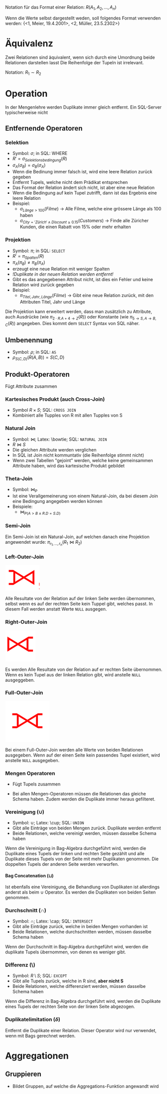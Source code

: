 Notation für das Format einer Relation:
$R(A_1, A_2, ..., A_n)$

Wenn die Werte selbst dargestellt weden, soll folgendes Format verwenden werden: {<1, Meier, 19.4.2001>, <2, Müller, 23.5.2302>}

# Äquivalenz

Zwei Relationen sind äquivalent, wenn sich durch eine Umordnung beide Relationen darstellen lasst
Die Reihenfolge der Tupeln ist irrelevant.

Notation: $R_1 \sim R_2$

# Operation

In der Mengenlehre werden Duplikate immer gleich entfernt. Ein SQL-Server typischerweise nicht

## Entfernende Operatoren

### Selektion

- Symbol: $\sigma$; in SQL: WHERE
- $R' = \sigma_{Selektionsbedingung}(R)$
- $\sigma_A(\sigma_B) = \sigma_B(\sigma_A)$
- Wenn die Bedinung immer falsch ist, wird eine leere Relation zurück gegeben
- Entfernt Tupels, welche nicht dem Prädikat entsprechen
- Das Format der Relation ändert sich nicht, ist aber eine neue Relation
- Wenn die Bedingung auf kein Tupel zutrifft, dann ist das Ergebnis eine leere Relation
- Beispiel:
  - $\sigma_{Länge>100}(Filme)$ -> Alle Filme, welche eine grössere Länge als 100 haben
  - $\sigma_{City = 'Zürich' \wedge Discount \geq 0.15}(Customers)$ -> Finde alle Züricher Kunden, die einen Rabatt von 15% oder mehr erhalten

### Projektion

- Symbol: $\pi$; in SQL: `SELECT`
- $R'=\pi_{Spalten}(R)$
- $\pi_A(\pi_B) \neq \pi_B(\pi_A)$
- erzeugt eine neue Relation mit weniger Spalten
- *!Duplikate in der neuen Relation werden entfernt!*
- Gibt es das angegebenen Attribut nicht, ist dies ein Fehler und keine Relation wird zurück gegeben
- Beispiel:
  - $\pi_{Titel, Jahr, Länge}(Filme)$ -> Gibt eine neue Relation zurück, mit den Attributen Titel, Jahr und Länge

Die Projektion kann erweitert werden, dass man zusätzlich zu Attribute, auch Ausdrücke (wie $\pi_{2\cdot R.A+4\to Z}(R)$) oder Konstante (wie $\pi_{5 \to S, A \to B, C}(R)$) angegeben. Dies kommt dem `SELECT` Syntax von SQL näher.

## Umbenennung

- Symbol: $\rho$; in SQL: `AS`
- $\rho_{S(C,D)}(R(A, B))=S(C, D)$

## Produkt-Operatoren

Fügt Attribute zusammen

### Kartesisches Produkt (auch Cross-Join)

- Symbol $R \times S$; SQL: `CROSS JOIN`
- Kombiniert alle Tupples von R mit allen Tupples von S
  
### Natural Join

- Symbol: $\bowtie$; Latex: \bowtie; SQL: `NATURAL JOIN`
- $R \bowtie S$ 
- Die gleichen Attribute werden verglichen
- In SQL ist Join nicht kommuntativ (die Reihenfolge stimmt nicht)
- Wenn zwei Tabellen "gejoint" werden, welche keine gemeinsammen Attribute haben, wird das kartesische Produkt gebildet

### Theta-Join

- Symbol: $\bowtie_P$
- Ist eine Verallgemeinerung von einem Natural-Join, da bei diesem Join eine Bedingung angegeben werden können
- Beispiele:
  - $\bowtie_{P (A > B \wedge R.D = S.D)}$

### Semi-Join

Ein Semi-Join ist ein Natural-Join, auf welchen danach eine Projektion angewendet wurde: $\pi_{r_1,...,r_n}(R_1 \bowtie R_2)$

### Left-Outer-Join

![image-20211229134551849](res/image-20211229134551849.png)

Alle Resultate von der Relation auf der linken Seite werden übernommen, selbst wenn es auf der rechten Seite kein Tuppel gibt, welches passt. In diesem Fall werden anstatt Werte `NULL` ausgegen.

### Right-Outer-Join

![image-20211229134602100](res/image-20211229134602100.png)

Es werden Alle Resultate von der Relation auf er rechten Seite übernommen. Wenn es kein Tupel aus der linken Relation gibt, wird anstelle `NULL` ausgeggeben.



### Full-Outer-Join 

![image-20211229134448540](res/image-20211229134448540.png)

Bei einem Full-Outer-Join werden alle Werte von beiden Relationen ausgegeben. Wenn auf der einen Seite kein passendes Tupel existiert, wird anstelle `NULL`  ausgegeben.

### Mengen Operatoren

- Fügt Tupels zusammen

- Bei allen Mengen-Operatoren müssen die Relationen das gleiche Schema haben. Zudem werden die Duplikate immer heraus gefilteret.
  
### Vereinigung ($\cup$)

- Symbol: $\cup$; Latex: \cup; SQL: `UNION`
- Gibt alle Einträge von beiden Mengen zurück. Duplikate werden entfernt
- Beide Relationen, welche vereinigt werden, müssen dasselbe Schema haben

Wenn die Vereinigung in Bag-Algebra durchgeführt wird, werden die Duplikate eines Tupels der linken und rechten Seite gezählt und alle Duplikate dieses Tupels von der Seite mit mehr Duplikaten genommen. Die doppelten Tupels der anderen Seite werden verworfen.

#### Bag Concatenation ($\sqcup$)

Ist ebenfalls eine Vereinigung, die Behandlung von Duplikaten ist allerdings anderst als beim $\cup$ Operator. Es werden die Duplikaten von beiden Seiten genommen.

### Durchschnitt ($\cap$)

- Symbol: $\cap$; Latex: \cap; SQL: `INTERSECT`
- Gibt alle Einträge zurück, welche in beiden Mengen vorhanden ist
- Beide Relationen, welche durchschnitten werden, müssen dasselbe Schema haben

Wenn der Durchschnitt in Bag-Algebra durchgeführt wird, werden die duplikate Tupels übernommen, von denen es weniger gibt.

### Differenz ($\setminus$)

- Symbol: $R \setminus S$; SQL: `EXCEPT`
- Gibt alle Tupels zurück, welche in R sind, **aber nicht S**
- Beide Relationen, welche differenziert werden, müssen dasselbe Schema haben

Wenn die Differenz in Bag-Algebra durchgeführt wird, werden die Duplikate eines Tupels der rechten Seite von der linken Seite abgezogen.

### Duplikatelimitation ($\delta$)

Entfernt die Duplikate einer Relation. Dieser Operator wird nur verwendet, wenn mit Bags gerechnet werden.

# Aggregationen

## Gruppieren

- Bildet Gruppen, auf welche die Aggregations-Funktion angewandt wird